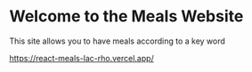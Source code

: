 # Welcome to the Meals Website
This site allows you to have meals according to a key word

https://react-meals-lac-rho.vercel.app/
